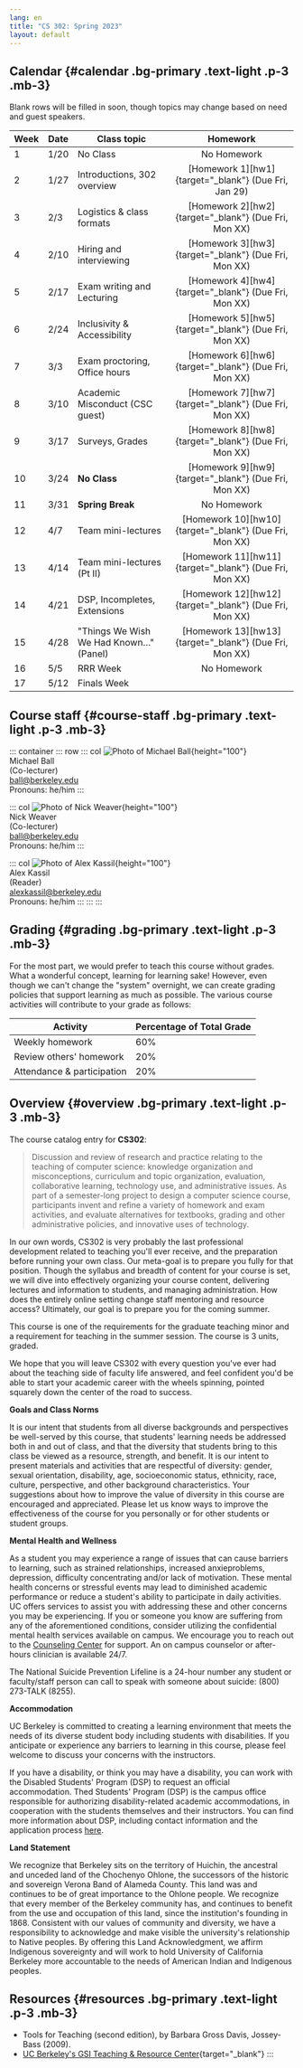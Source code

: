 ```yaml
---
lang: en
title: "CS 302: Spring 2023"
layout: default
---
```


## Calendar {#calendar .bg-primary .text-light .p-3 .mb-3}

Blank rows will be filled in soon, though topics may change based on
need and guest speakers.

| Week | Date | Class topic | Homework |
|:-----|------|-------------|:---------:|
| 1    | 1/20 | No Class | No Homework |
| 2    | 1/27 | Introductions, 302 overview | [Homework 1][hw1]{target="_blank"} (Due Fri, Jan 29) |
| 3    | 2/3  | Logistics & class formats | [Homework 2][hw2]{target="_blank"} (Due Fri, Mon XX) |
| 4    | 2/10 | Hiring and interviewing | [Homework 3][hw3]{target="_blank"} (Due Fri, Mon XX) |
| 5    | 2/17 | Exam writing and Lecturing | [Homework 4][hw4]{target="_blank"} (Due Fri, Mon XX) |
| 6    | 2/24 | Inclusivity & Accessibility | [Homework 5][hw5]{target="_blank"} (Due Fri, Mon XX) |
| 7    | 3/3  | Exam proctoring, Office hours | [Homework 6][hw6]{target="_blank"} (Due Fri, Mon XX) |
| 8    | 3/10 | Academic Misconduct (CSC guest) | [Homework 7][hw7]{target="_blank"} (Due Fri, Mon XX) |
| 9    | 3/17 | Surveys, Grades | [Homework 8][hw8]{target="_blank"} (Due Fri, Mon XX) |
| 10   | 3/24 | **No Class** | [Homework 9][hw9]{target="_blank"} (Due Fri, Mon XX) |
| 11   | 3/31 | **Spring Break** | No Homework |
| 12   | 4/7  | Team mini-lectures | [Homework 10][hw10]{target="_blank"} (Due Fri, Mon XX) |
| 13   | 4/14 | Team mini-lectures (Pt II) | [Homework 11][hw11]{target="_blank"} (Due Fri, Mon XX) |
| 14   | 4/21 | DSP, Incompletes, Extensions | [Homework 12][hw12]{target="_blank"} (Due Fri, Mon XX) |
| 15   | 4/28 | "Things We Wish We Had Known…" (Panel) | [Homework 13][hw13]{target="_blank"} (Due Fri, Mon XX) |
| 16   | 5/5 | RRR Week | No Homework |
| 17   | 5/12| Finals Week | |

## Course staff {#course-staff .bg-primary .text-light .p-3 .mb-3}

::: container
::: row
::: col
![Photo of Michael Ball](https://cs88-website.github.io/sp22/assets/images/michael-ball.jpg){height="100"}\
Michael Ball\
(Co-lecturer)\
<ball@berkeley.edu>\
Pronouns: he/him
:::

::: col
![Photo of Nick Weaver][nickphoto]{height="100"}\
Nick Weaver\
(Co-lecturer)\
<ball@berkeley.edu>\
Pronouns: he/him
:::

[nickphoto]: https://www2.eecs.berkeley.edu/Faculty/Photos/Homepages/nweaver.jpg

::: col
![Photo of Alex
Kassil](https://github.com/Cal-CS-61A-Staff/staff-images/raw/master/sp21/alex-kassil.jpg){height="100"}\
Alex Kassil\
(Reader)\
<alexkassil@berkeley.edu>\
Pronouns: he/him
:::
:::
:::

## Grading {#grading .bg-primary .text-light .p-3 .mb-3}

For the most part, we would prefer to teach this course without grades.
What a wonderful concept, learning for learning sake! However, even
though we can\'t change the \"system\" overnight, we can create grading
policies that support learning as much as possible. The various course
activities will contribute to your grade as follows:

| Activity | Percentage of Total Grade |
|----------|---------------------------|
| Weekly homework | 60% |
| Review others' homework | 20% |
| Attendance & participation | 20% |

## Overview {#overview .bg-primary .text-light .p-3 .mb-3}

The course catalog entry for **CS302**:

> Discussion and review of research and practice relating to the
> teaching of computer science: knowledge organization and
> misconceptions, curriculum and topic organization, evaluation,
> collaborative learning, technology use, and administrative issues. As
> part of a semester-long project to design a computer science course,
> participants invent and refine a variety of homework and exam
> activities, and evaluate alternatives for textbooks, grading and other
> administrative policies, and innovative uses of technology.

In our own words, CS302 is very probably the last professional
development related to teaching you\'ll ever receive, and the
preparation before running your own class. Our meta-goal is to prepare
you fully for that position. Though the syllabus and breadth of content
for your course is set, we will dive into effectively organizing your
course content, delivering lectures and information to students, and
managing administration. How does the entirely online setting change
staff mentoring and resource access? Ultimately, our goal is to prepare
you for the coming summer.

This course is one of the requirements for the graduate teaching minor
and a requirement for teaching in the summer session. The course is 3
units, graded.

We hope that you will leave CS302 with every question you\'ve ever had
about the teaching side of faculty life answered, and feel confident
you\'d be able to start your academic career with the wheels spinning,
pointed squarely down the center of the road to success.

**Goals and Class Norms**

It is our intent that students from all diverse backgrounds and
perspectives be well-served by this course, that students\' learning
needs be addressed both in and out of class, and that the diversity that
students bring to this class be viewed as a resource, strength, and
benefit. It is our intent to present materials and activities that are
respectful of diversity: gender, sexual orientation, disability, age,
socioeconomic status, ethnicity, race, culture, perspective, and other
background characteristics. Your suggestions about how to improve the
value of diversity in this course are encouraged and appreciated. Please
let us know ways to improve the effectiveness of the course for you
personally or for other students or student groups.

**Mental Health and Wellness**

As a student you may experience a range of issues that can cause
barriers to learning, such as strained relationships, increased
anxieproblems, depression, difficulty concentrating and/or lack of
motivation. These mental health concerns or stressful events may lead to
diminished academic performance or reduce a student\'s ability to
participate in daily activities. UC offers services to assist you with
addressing these and other concerns you may be experiencing. If you or
someone you know are suffering from any of the aforementioned
conditions, consider utilizing the confidential mental health services
available on campus. We encourage you to reach out to the [Counseling
Center](https://uhs.berkeley.edu/caps) for support. An on campus
counselor or after-hours clinician is available 24/7.

The National Suicide Prevention Lifeline is a 24-hour number any student
or faculty/staff person can call to speak with someone about suicide:
(800) 273-TALK (8255).

**Accommodation**

UC Berkeley is committed to creating a learning environment that meets
the needs of its diverse student body including students with
disabilities. If you anticipate or experience any barriers to learning
in this course, please feel welcome to discuss your concerns with the
instructors.

If you have a disability, or think you may have a disability, you can
work with the Disabled Students\' Program (DSP) to request an official
accommodation. Thed Students\' Program (DSP) is the campus office
responsible for authorizing disability-related academic accommodations,
in cooperation with the students themselves and their instructors. You
can find more information about DSP, including contact information and
the application process [here](https://dsp.berkeley.edu).

**Land Statement**

We recognize that Berkeley sits on the territory of Huichin, the
ancestral and unceded land of the Chochenyo Ohlone, the successors of
the historic and sovereign Verona Band of Alameda County. This land was
and continues to be of great importance to the Ohlone people. We
recognize that every member of the Berkeley community has, and continues
to benefit from the use and occupation of this land, since the
institution\'s founding in 1868. Consistent with our values of community
and diversity, we have a responsibility to acknowledge and make visible
the university\'s relationship to Native peoples. By offering this Land
Acknowledgment, we affirm Indigenous sovereignty and will work to hold
University of California Berkeley more accountable to the needs of
American Indian and Indigenous peoples.

## Resources {#resources .bg-primary .text-light .p-3 .mb-3}

- Tools for Teaching (second edition), by Barbara Gross Davis,
    Jossey-Bass (2009).
- [UC Berkeley\'s GSI Teaching & Resource
    Center](http://gsi.berkeley.edu/){target="_blank"}
:::
